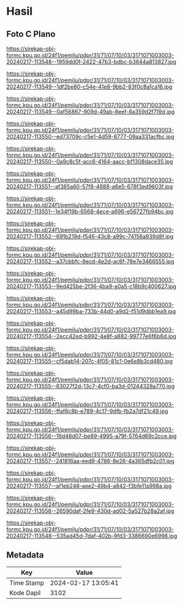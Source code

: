 # Hasil

## Foto C Plano

https://sirekap-obj-formc.kpu.go.id/24f1/pemilu/pdpr/31/71/07/10/03/3171071003003-20240217-113548--1959dd0f-2422-47b3-bdbc-b3844a813827.jpg

https://sirekap-obj-formc.kpu.go.id/24f1/pemilu/pdpr/31/71/07/10/03/3171071003003-20240217-113549--1df2be80-c54e-41e8-9bb2-83f0c8a1ca16.jpg

https://sirekap-obj-formc.kpu.go.id/24f1/pemilu/pdpr/31/71/07/10/03/3171071003003-20240217-113549--0af56867-909d-49ab-8eef-8a359d2f719d.jpg

https://sirekap-obj-formc.kpu.go.id/24f1/pemilu/pdpr/31/71/07/10/03/3171071003003-20240217-113550--ed73709c-c5e1-4d59-8777-09aa331acfbc.jpg

https://sirekap-obj-formc.kpu.go.id/24f1/pemilu/pdpr/31/71/07/10/03/3171071003003-20240217-113550--0a9c8c5f-acc6-4164-aacc-bf1308dace35.jpg

https://sirekap-obj-formc.kpu.go.id/24f1/pemilu/pdpr/31/71/07/10/03/3171071003003-20240217-113551--af385a60-57f8-4688-a6e5-678f3ed9603f.jpg

https://sirekap-obj-formc.kpu.go.id/24f1/pemilu/pdpr/31/71/07/10/03/3171071003003-20240217-113551--1e34f19b-6568-4ece-a696-e56727fb94bc.jpg

https://sirekap-obj-formc.kpu.go.id/24f1/pemilu/pdpr/31/71/07/10/03/3171071003003-20240217-113552--691b219d-f546-43c8-a99c-74156a939d8f.jpg

https://sirekap-obj-formc.kpu.go.id/24f1/pemilu/pdpr/31/71/07/10/03/3171071003003-20240217-113552--a37cbbfc-8ecd-4e2d-ac6f-78e7e3466555.jpg

https://sirekap-obj-formc.kpu.go.id/24f1/pemilu/pdpr/31/71/07/10/03/3171071003003-20240217-113553--9ed425be-2f36-4ba9-a0a5-c18b9c400627.jpg

https://sirekap-obj-formc.kpu.go.id/24f1/pemilu/pdpr/31/71/07/10/03/3171071003003-20240217-113553--a45d99ba-733b-44d0-a9d2-f51d9dbb1ea9.jpg

https://sirekap-obj-formc.kpu.go.id/24f1/pemilu/pdpr/31/71/07/10/03/3171071003003-20240217-113554--2ecc42ed-b992-4e8f-a882-99777e6f6b6d.jpg

https://sirekap-obj-formc.kpu.go.id/24f1/pemilu/pdpr/31/71/07/10/03/3171071003003-20240217-113555--cf5dab14-207c-4f05-81c1-0e6e8b3cd480.jpg

https://sirekap-obj-formc.kpu.go.id/24f1/pemilu/pdpr/31/71/07/10/03/3171071003003-20240217-113555--63027f2d-13c7-4cf0-ba3d-01244328a770.jpg

https://sirekap-obj-formc.kpu.go.id/24f1/pemilu/pdpr/31/71/07/10/03/3171071003003-20240217-113556--ffaf6c8b-e789-4c17-9dfb-fb2a7df21c49.jpg

https://sirekap-obj-formc.kpu.go.id/24f1/pemilu/pdpr/31/71/07/10/03/3171071003003-20240217-113556--16d48d07-be89-4995-a79f-5764d69c2cce.jpg

https://sirekap-obj-formc.kpu.go.id/24f1/pemilu/pdpr/31/71/07/10/03/3171071003003-20240217-113557--241816aa-eed9-4786-8e26-4a365dfb2c01.jpg

https://sirekap-obj-formc.kpu.go.id/24f1/pemilu/pdpr/31/71/07/10/03/3171071003003-20240217-113557--af1eb248-aee2-49b4-a842-f3bfe11a998a.jpg

https://sirekap-obj-formc.kpu.go.id/24f1/pemilu/pdpr/31/71/07/10/03/3171071003003-20240217-113558--26590daf-2fe9-430d-ad02-5a527b28a2af.jpg

https://sirekap-obj-formc.kpu.go.id/24f1/pemilu/pdpr/31/71/07/10/03/3171071003003-20240217-113548--535ad45d-7daf-402b-9fd3-3386690e6998.jpg


## Metadata

| Key        | Value               |
| ---------- | ------------------- |
| Time Stamp | 2024-02-17 13:05:41 |
| Kode Dapil | 3102                |



